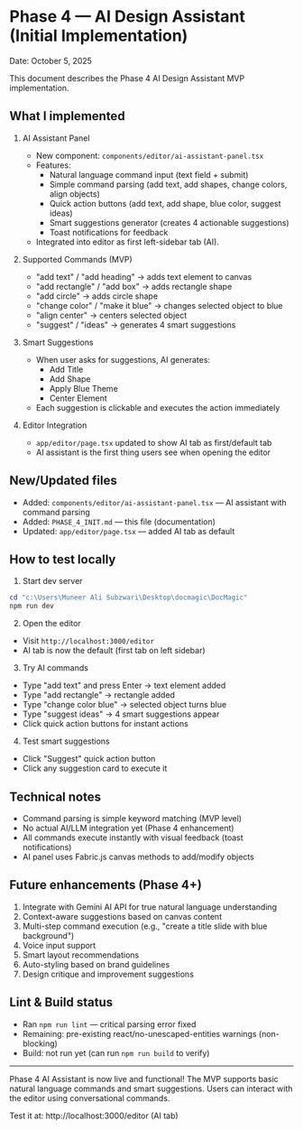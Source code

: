 # Phase 4 — AI Design Assistant (Initial Implementation)

Date: October 5, 2025

This document describes the Phase 4 AI Design Assistant MVP implementation.

## What I implemented

1. AI Assistant Panel
   - New component: `components/editor/ai-assistant-panel.tsx`
   - Features:
     - Natural language command input (text field + submit)
     - Simple command parsing (add text, add shapes, change colors, align objects)
     - Quick action buttons (add text, add shape, blue color, suggest ideas)
     - Smart suggestions generator (creates 4 actionable suggestions)
     - Toast notifications for feedback
   - Integrated into editor as first left-sidebar tab (AI).

2. Supported Commands (MVP)
   - "add text" / "add heading" → adds text element to canvas
   - "add rectangle" / "add box" → adds rectangle shape
   - "add circle" → adds circle shape
   - "change color" / "make it blue" → changes selected object to blue
   - "align center" → centers selected object
   - "suggest" / "ideas" → generates 4 smart suggestions

3. Smart Suggestions
   - When user asks for suggestions, AI generates:
     - Add Title
     - Add Shape
     - Apply Blue Theme
     - Center Element
   - Each suggestion is clickable and executes the action immediately

4. Editor Integration
   - `app/editor/page.tsx` updated to show AI tab as first/default tab
   - AI assistant is the first thing users see when opening the editor

## New/Updated files

- Added: `components/editor/ai-assistant-panel.tsx` — AI assistant with command parsing
- Added: `PHASE_4_INIT.md` — this file (documentation)
- Updated: `app/editor/page.tsx` — added AI tab as default

## How to test locally

1. Start dev server

```powershell
cd "c:\Users\Muneer Ali Subzwari\Desktop\docmagic\DocMagic"
npm run dev
```

2. Open the editor

- Visit `http://localhost:3000/editor`
- AI tab is now the default (first tab on left sidebar)

3. Try AI commands

- Type "add text" and press Enter → text element added
- Type "add rectangle" → rectangle added
- Type "change color blue" → selected object turns blue
- Type "suggest ideas" → 4 smart suggestions appear
- Click quick action buttons for instant actions

4. Test smart suggestions

- Click "Suggest" quick action button
- Click any suggestion card to execute it

## Technical notes

- Command parsing is simple keyword matching (MVP level)
- No actual AI/LLM integration yet (Phase 4 enhancement)
- All commands execute instantly with visual feedback (toast notifications)
- AI panel uses Fabric.js canvas methods to add/modify objects

## Future enhancements (Phase 4+)

1. Integrate with Gemini AI API for true natural language understanding
2. Context-aware suggestions based on canvas content
3. Multi-step command execution (e.g., "create a title slide with blue background")
4. Voice input support
5. Smart layout recommendations
6. Auto-styling based on brand guidelines
7. Design critique and improvement suggestions

## Lint & Build status

- Ran `npm run lint` — critical parsing error fixed
- Remaining: pre-existing react/no-unescaped-entities warnings (non-blocking)
- Build: not run yet (can run `npm run build` to verify)

---

Phase 4 AI Assistant is now live and functional! The MVP supports basic natural language commands and smart suggestions. Users can interact with the editor using conversational commands.

Test it at: http://localhost:3000/editor (AI tab)
